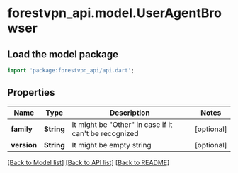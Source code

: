 # forestvpn_api.model.UserAgentBrowser

## Load the model package
```dart
import 'package:forestvpn_api/api.dart';
```

## Properties
Name | Type | Description | Notes
------------ | ------------- | ------------- | -------------
**family** | **String** | It might be \"Other\" in case if it can't be recognized | [optional] 
**version** | **String** | It might be empty string | [optional] 

[[Back to Model list]](../README.md#documentation-for-models) [[Back to API list]](../README.md#documentation-for-api-endpoints) [[Back to README]](../README.md)


